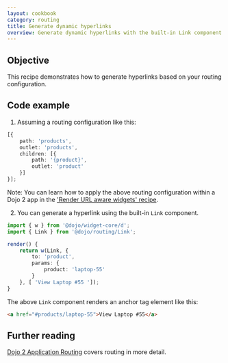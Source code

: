 ```yaml
---
layout: cookbook
category: routing
title: Generate dynamic hyperlinks
overview: Generate dynamic hyperlinks with the built-in Link component
---
```


## Objective

This recipe demonstrates how to generate hyperlinks based on your routing configuration.

## Code example

1. Assuming a routing configuration like this:

```ts
[{
    path: 'products',
    outlet: 'products',
    children: [{
        path: '{product}',
        outlet: 'product'
    }]
}];
```

Note: You can learn how to apply the above routing configuration within a Dojo 2 app in the ['Render URL aware widgets' recipe](https://dojo.io/cookbook/routing/render-widget-url).

2. You can generate a hyperlink using the built-in `Link` component.

```ts
import { w } from '@dojo/widget-core/d';
import { Link } from '@dojo/routing/Link';

render() {
    return w(Link, {
        to: 'product',
        params: {
            product: 'laptop-55'
        }
    }, [ 'View Laptop #55 ']);
}
```

The above `Link` component renders an anchor tag element like this:

```html
<a href="#products/laptop-55">View Laptop #55</a>
```

## Further reading

[Dojo 2 Application Routing](https://dojo.io/tutorials/1030_routing) covers routing in more detail.
